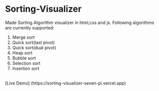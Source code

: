 # Sorting-Visualizer
Made Sorting Algorithm visualizer in html,css and js.
Following algorithms are currently supported:
1. Merge sort
2. Quick sort(last pivot)
3. Quick sort(dual pivot)
4. Heap sort
5. Bubble sort
6. Selection sort
7. Insertion sort
<br>
[Live Demo] (https://sorting-visualizer-seven-pi.vercel.app)
